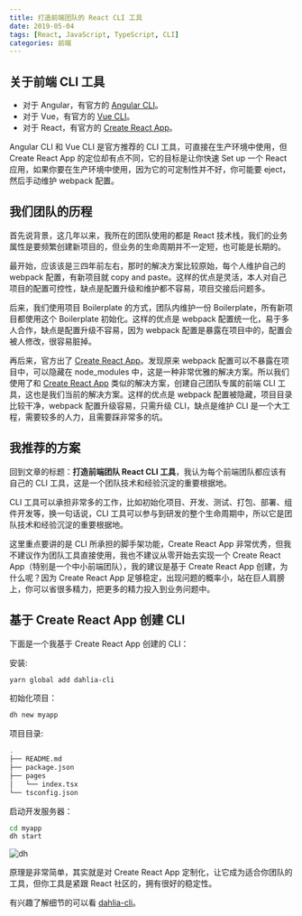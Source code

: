 ```yaml
---
title: 打造前端团队的 React CLI 工具
date: 2019-05-04
tags: [React, JavaScript, TypeScript, CLI]
categories: 前端
---
```


## 关于前端 CLI 工具

- 对于 Angular，有官方的 [Angular CLI](https://cli.angular.io/)。
- 对于 Vue，有官方的 [Vue CLI](https://cli.vuejs.org/zh/)。
- 对于 React，有官方的 [Create React App](https://facebook.github.io/create-react-app/)。

Angular CLI 和 Vue CLI 是官方推荐的 CLI 工具，可直接在生产环境中使用，但 Create React App 的定位却有点不同，它的目标是让你快速 Set up 一个 React 应用，如果你要在生产环境中使用，因为它的可定制性并不好，你可能要 eject，然后手动维护 webpack 配置。

## 我们团队的历程

首先说背景，这几年以来，我所在的团队使用的都是 React 技术栈，我们的业务属性是要频繁创建新项目的，但业务的生命周期并不一定短，也可能是长期的。

最开始，应该该是三四年前左右，那时的解决方案比较原始，每个人维护自己的 webpack 配置，有新项目就 copy and paste。这样的优点是灵活，本人对自己项目的配置可控性，缺点是配置升级和维护都不容易，项目交接后问题多。

后来，我们使用项目 Boilerplate 的方式，团队内维护一份 Boilerplate，所有新项目都使用这个 Boilerplate 初始化。这样的优点是 webpack 配置统一化，易于多人合作，缺点是配置升级不容易，因为 webpack 配置是暴露在项目中的，配置会被人修改，很容易脏掉。

再后来，官方出了 [Create React App](https://facebook.github.io/create-react-app/)。发现原来 webpack 配置可以不暴露在项目中，可以隐藏在 node_modules 中，这是一种非常优雅的解决方案。所以我们使用了和 [Create React App](https://facebook.github.io/create-react-app/) 类似的解决方案，创建自己团队专属的前端 CLI 工具，这也是我们当前的解决方案。这样的优点是 webpack 配置被隐藏，项目目录比较干净，webpack 配置升级容易，只需升级 CLI，缺点是维护 CLI 是一个大工程，需要较多的人力，且需要踩非常多的坑。

## 我推荐的方案

回到文章的标题：**打造前端团队 React CLI 工具**，我认为每个前端团队都应该有自己的 CLI 工具，这是一个团队技术和经验沉淀的重要根据地。

CLI 工具可以承担非常多的工作，比如初始化项目、开发、测试、打包、部署、组件开发等，换一句话说，CLI 工具可以参与到研发的整个生命周期中，所以它是团队技术和经验沉淀的重要根据地。

这里重点要讲的是 CLI 所承担的脚手架功能，Create React App 非常优秀，但我不建议作为团队工具直接使用，我也不建议从零开始去实现一个 Create React App（特别是一个中小前端团队），我的建议是基于 Create React App 创建，为什么呢？因为 Create React App 足够稳定，出现问题的概率小，站在巨人肩膀上，你可以省很多精力，把更多的精力投入到业务问题中。

## 基于 Create React App 创建 CLI

下面是一个我基于 Create React App 创建的 CLI：

安装:

```bash
yarn global add dahlia-cli
```

初始化项目：

```bash
dh new myapp
```

项目目录:

```bash
.
├── README.md
├── package.json
├── pages
│   └── index.tsx
└── tsconfig.json
```

启动开发服务器：

```bash
cd myapp
dh start
```

![dh](http://forsigner.com/images/dahlia/dahlia-app.png)

原理是非常简单，其实就是对 Create React App 定制化，让它成为适合你团队的工具，但你工具是紧跟 React 社区的，拥有很好的稳定性。

有兴趣了解细节的可以看 [dahlia-cli](https://github.com/forsigner/dahlia/blob/master/packages/dahlia-cli/README.md)。
